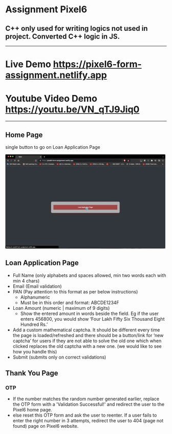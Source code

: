 # Assignment Pixel6

## **C++ only used for writing logics not used in project.** Converted C++ logic in JS.

---
# Live Demo https://pixel6-form-assignment.netlify.app
# Youtube Video Demo https://youtu.be/VN_qTJ9Jiq0
---

## Home Page

single button to go on Loan Application Page

<img src="/doc/assets/home.gif" alt="home"/>

## Loan Application Page

- Full Name (only alphabets and spaces allowed, min two words each with min 4 chars)
- Email (Email validation)
- PAN (Pay attention to this format as per below instructions)
  - Alphanumeric
  - Must be in this order and format: ABCDE1234F
- Loan Amount (numeric | maximum of 9 digits)
  - Show the entered amount in words beside the field. Eg if the user enters 456800, you would show ‘Four
    Lakh Fifty Six Thousand Eight Hundred Rs.’
- Add a custom mathematical captcha. It should be different every time the page is loaded/refreshed and there
  should be a button/link for ‘new captcha’ for users if they are not able to solve the old one which when clicked
  replaces the old captcha with a new one. (we would like to see how you handle this)
- Submit (submits only on correct validations)


## Thank You Page

### OTP

- If the number matches the random number generated earlier, replace the OTP form with a 'Validation
  Successful!' and redirect the user to the Pixel6 home page.
- else reset this OTP form and ask the user to reenter. If a user fails to enter the right number in 3 attempts,
  redirect the user to 404 (page not found) page on Pixel6 website.
